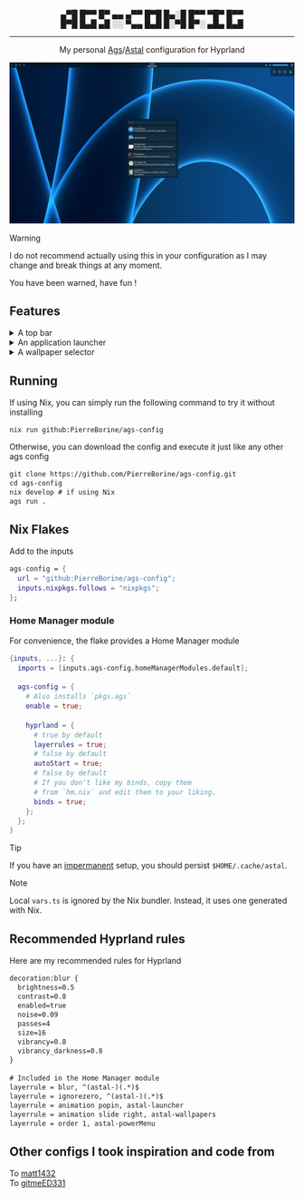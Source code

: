 <p align="center">
▄▀█ █▀▀ █▀ ▄▄ ▄▀▀ █▀█ █▄░█ █▀▀ ▀█▀ █▀▀<br>
█▀█ █▄█ ▄█ ░░ ▀▄▄ █▄█ █░▀█ █▀░ ▄█▄ █▄█
</p>

---

<p align="center">
My personal <a href="https://github.com/Aylur/ags">Ags</a>/<a href="https://github.com/aylur/astal">Astal</a> configuration for Hyprland
</p>

<div align="center"><img src=".github/assets/showcase.png" alt="Ags showcase"></div>

> [!WARNING]
> I do not recommend actually using this in your configuration as I may change and break things at any moment.
>
> You have been warned, have fun !

## Features

<details>
<summary>A top bar</summary>

  - Default keybind to open the power menu is <kbd>$mainMod, m</kbd>

</details>
<details>
<summary>An application launcher</summary>

  - Default keybind to open is <kbd>$mainMod, d</kbd>

</details>
<details>
<summary>A wallpaper selector</summary>

  - Right now, it only works with [swww](https://github.com/LGFae/swww), making it a requierment.<br>
  I plan to change that.
  - `ffmpegthumbnailer` is also requierd for generating thumbnails.
  - Wallpapers have to be located in<br>
  `~/Pictures/Wallpapers/images`.
  - Only one level of sub-directories is supported.

</details>

## Running
If using Nix, you can simply run the following command to try it without installing
```Shell
nix run github:PierreBorine/ags-config
```

Otherwise, you can download the config and execute it just like any other ags config
```Shell
git clone https://github.com/PierreBorine/ags-config.git
cd ags-config
nix develop # if using Nix
ags run .
```

## Nix Flakes
Add to the inputs
```Nix
ags-config = {
  url = "github:PierreBorine/ags-config";
  inputs.nixpkgs.follows = "nixpkgs";
};
```

### Home Manager module
For convenience, the flake provides a Home Manager module
```Nix
{inputs, ...}: {
  imports = [inputs.ags-config.homeManagerModules.default];

  ags-config = {
    # Also installs `pkgs.ags`
    enable = true;

    hyprland = {
      # true by default
      layerrules = true;
      # false by default
      autoStart = true;
      # false by default
      # If you don't like my binds, copy them
      # from `hm.nix` and edit them to your liking.
      binds = true;
    };
  };
}
```

> [!TIP]
> If you have an [impermanent](https://github.com/nix-community/impermanence) setup, you should persist `$HOME/.cache/astal`.

> [!NOTE]
> Local `vars.ts` is ignored by the Nix bundler. Instead, it uses one generated with Nix.

## Recommended Hyprland rules
Here are my recommended rules for Hyprland
```hyprlang
decoration:blur {
  brightness=0.5
  contrast=0.8
  enabled=true
  noise=0.09
  passes=4
  size=16
  vibrancy=0.8
  vibrancy_darkness=0.8
}

# Included in the Home Manager module
layerrule = blur, ^(astal-)(.*)$
layerrule = ignorezero, ^(astal-)(.*)$
layerrule = animation popin, astal-launcher
layerrule = animation slide right, astal-wallpapers
layerrule = order 1, astal-powerMenu
```

## Other configs I took inspiration and code from
To [matt1432](https://git.nelim.org/matt1432/nixos-configs)<br>
To [gitmeED331](https://github.com/gitmeED331/agsv2)
